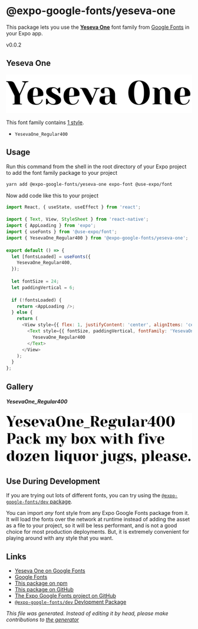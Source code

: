 # @expo-google-fonts/yeseva-one

This package lets you use the [**Yeseva One**](https://fonts.google.com/specimen/Yeseva+One) font family from [Google Fonts](https://fonts.google.com/) in your Expo app.

v0.0.2

## Yeseva One

![Yeseva One](./font-family.png)

This font family contains [1 style](#gallery).

- `YesevaOne_Regular400`

## Usage

Run this command from the shell in the root directory of your Expo project to add the font family package to your project
```sh
yarn add @expo-google-fonts/yeseva-one expo-font @use-expo/font
```

Now add code like this to your project
```js
import React, { useState, useEffect } from 'react';

import { Text, View, StyleSheet } from 'react-native';
import { AppLoading } from 'expo';
import { useFonts } from '@use-expo/font';
import { YesevaOne_Regular400 } from '@expo-google-fonts/yeseva-one';

export default () => {
  let [fontsLoaded] = useFonts({
    YesevaOne_Regular400,
  });

  let fontSize = 24;
  let paddingVertical = 6;

  if (!fontsLoaded) {
    return <AppLoading />;
  } else {
    return (
      <View style={{ flex: 1, justifyContent: 'center', alignItems: 'center' }}>
        <Text style={{ fontSize, paddingVertical, fontFamily: 'YesevaOne_Regular400' }}>
          YesevaOne_Regular400
        </Text>
      </View>
    );
  }
};

```

## Gallery

##### YesevaOne_Regular400
![YesevaOne_Regular400](./326eec1af27e3634bbf470c04d8127d985571a07b5b79696eb6424489e27e106.ttf.png)


## Use During Development

If you are trying out lots of different fonts, you can try using the [`@expo-google-fonts/dev` package](https://www.npmjs.com/package/@expo-google-fonts/dev).

You can import *any* font style from any Expo Google Fonts package from it. It will load the fonts
over the network at runtime instead of adding the asset as a file to your project, so it will be 
less performant, and is not a good choice for most production deployments. But, it is extremely convenient
for playing around with any style that you want.

## Links

- [Yeseva One on Google Fonts](https://fonts.google.com/specimen/Yeseva+One)
- [Google Fonts](https://fonts.google.com/)
- [This package on npm](https://www.npmjs.com/package/@expo-google-fonts/yeseva-one)
- [This package on GitHub](https://github.com/expo/google-fonts/tree/master/font-packages/yeseva-one)
- [The Expo Google Fonts project on GitHub](https://github.com/expo/google-fonts)
- [`@expo-google-fonts/dev` Devlopment Package](https://github.com/expo/google-fonts/tree/master/font-packages/dev)


*This file was generated. Instead of editing it by head, please make contributions to [the generator](https://github.com/expo/google-fonts/tree/master/packages/generator)*
